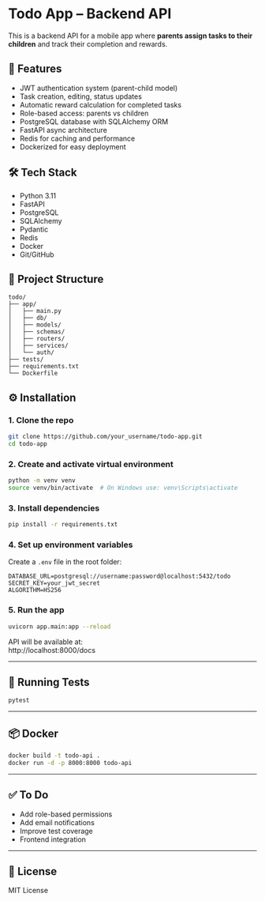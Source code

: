 # Todo App – Backend API

This is a backend API for a mobile app where **parents assign tasks to their children** and track their completion and rewards.

## 🚀 Features

- JWT authentication system (parent-child model)
- Task creation, editing, status updates
- Automatic reward calculation for completed tasks
- Role-based access: parents vs children
- PostgreSQL database with SQLAlchemy ORM
- FastAPI async architecture
- Redis for caching and performance
- Dockerized for easy deployment

## 🛠 Tech Stack

- Python 3.11
- FastAPI
- PostgreSQL
- SQLAlchemy
- Pydantic
- Redis
- Docker
- Git/GitHub

## 📁 Project Structure

```
todo/
├── app/
│   ├── main.py
│   ├── db/
│   ├── models/
│   ├── schemas/
│   ├── routers/
│   ├── services/
│   └── auth/
├── tests/
├── requirements.txt
└── Dockerfile
```

## ⚙️ Installation

### 1. Clone the repo

```bash
git clone https://github.com/your_username/todo-app.git
cd todo-app
```

### 2. Create and activate virtual environment

```bash
python -m venv venv
source venv/bin/activate  # On Windows use: venv\Scripts\activate
```

### 3. Install dependencies

```bash
pip install -r requirements.txt
```

### 4. Set up environment variables

Create a `.env` file in the root folder:

```
DATABASE_URL=postgresql://username:password@localhost:5432/todo
SECRET_KEY=your_jwt_secret
ALGORITHM=HS256
```

### 5. Run the app

```bash
uvicorn app.main:app --reload
```

API will be available at:  
http://localhost:8000/docs

---

## 🧪 Running Tests

```bash
pytest
```

---

## 📦 Docker

```bash
docker build -t todo-api .
docker run -d -p 8000:8000 todo-api
```

---

## ✅ To Do

- Add role-based permissions
- Add email notifications
- Improve test coverage
- Frontend integration

---

## 📄 License

MIT License
